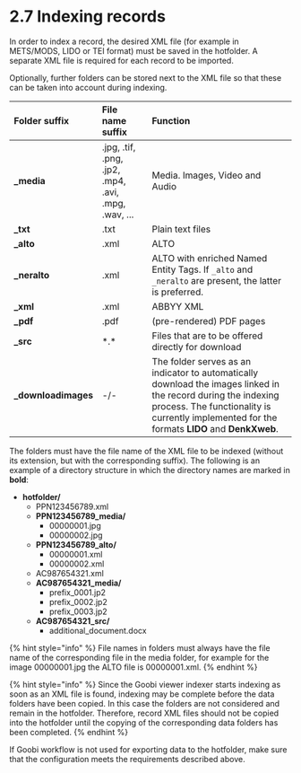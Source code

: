 # 2.7 Indexing records

In order to index a record, the desired XML file \(for example in METS/MODS, LIDO or TEI format\) must be saved in the hotfolder. A separate XML file is required for each record to be imported. 

Optionally, further folders can be stored next to the XML file so that these can be taken into account during indexing.

| Folder suffix | File name suffix | Function |
| :--- | :--- | :--- |
| **\_media** | .jpg, .tif, .png, .jp2, .mp4, .avi, .mpg, .wav, ... | Media. Images, Video and Audio |
| **\_txt** | .txt | Plain text files |
| **\_alto** | .xml | ALTO |
| **\_neralto** | .xml | ALTO with enriched Named Entity Tags. If `_alto` and `_neralto` are present, the latter is preferred. |
| **\_xml** | .xml | ABBYY XML |
| **\_pdf** | .pdf | \(pre-rendered\) PDF pages |
| **\_src** | \*.\* | Files that are to be offered directly for download |
| **\_downloadimages** | -/- | The folder serves as an indicator to automatically download the images linked in the record during the indexing process. The functionality is currently implemented for the formats **LIDO** and **DenkXweb**. |

The folders must have the file name of the XML file to be indexed \(without its extension, but with the corresponding suffix\). The following is an example of a directory structure in which the directory names are marked in **bold**:

* **hotfolder/**
  * PPN123456789.xml
  * **PPN123456789\_media/**
    * 00000001.jpg
    * 00000002.jpg
  * **PPN123456789\_alto/**
    * 00000001.xml
    * 00000002.xml
  * AC987654321.xml
  * **AC987654321\_media/**
    * prefix\_0001.jp2
    * prefix\_0002.jp2
    * prefix\_0003.jp2
  * **AC987654321\_src/**
    * additional\_document.docx

{% hint style="info" %}
File names in folders must always have the file name of the corresponding file in the media folder, for example for the image 00000001.jpg the ALTO file is 00000001.xml.
{% endhint %}

{% hint style="info" %}
Since the Goobi viewer indexer starts indexing as soon as an XML file is found, indexing may be complete before the data folders have been copied. In this case the folders are not considered and remain in the hotfolder. Therefore, record XML files should not be copied into the hotfolder until the copying of the corresponding data folders has been completed.
{% endhint %}

If Goobi workflow is not used for exporting data to the hotfolder, make sure that the configuration meets the requirements described above.

